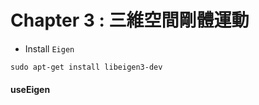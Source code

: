 # Chapter 3 : 三維空間剛體運動

* Install `Eigen`
```shell
sudo apt-get install libeigen3-dev
```

#### useEigen
